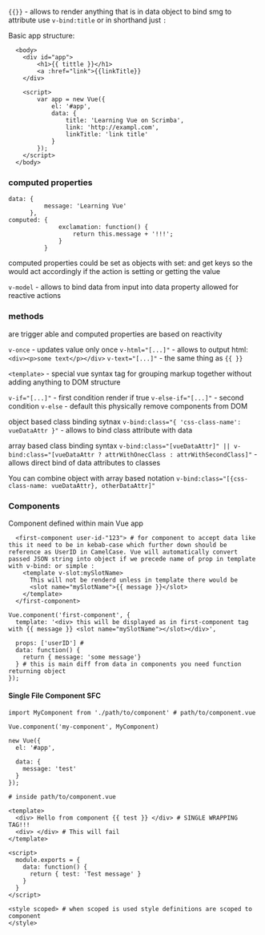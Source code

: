 `{{}}` - allows to render anything that is in data object
to bind smg to attribute use `v-bind:title` or in shorthand just `:`

Basic app structure:

```vue
  <body>
    <div id="app">
        <h1>{{ tittle }}</h1>
        <a :href="link">{{linkTitle}}
    </div>

    <script>
        var app = new Vue({
            el: '#app',
            data: {
                title: 'Learning Vue on Scrimba',
                link: 'http://exampl.com',
                linkTitle: 'link title'
            }
        });
    </script>
  </body>
```

### computed properties

```vue
data: {
          message: 'Learning Vue'
      },
computed: {
              exclamation: function() {
                  return this.message + '!!!';
              }
          }
```
computed properties could be set as objects with set: and get keys so the would
act accordingly if the action is setting or getting the value

`v-model` - allows to bind data from input into data property allowed for reactive actions

### methods
are trigger able and computed properties are based on reactivity

`v-once` - updates value only once
`v-html="[...]"` - allows to output html: `<div><p>some text</p></div>`
`v-text="[...]"` - the same thing as `{{ }}`

`<template>` - special vue syntax tag for grouping markup together without adding anything to DOM structure

`v-if="[...]"` - first condition render if true
`v-else-if="[...]"` - second condition
`v-else`       - default
this physically remove components from DOM

object based class binding sytnax
`v-bind:class="{ 'css-class-name': vueDataAttr }"` - allows to bind class attribute with data

array based class binding syntax
`v-bind:class="[vueDataAttr]" || v-bind:class="[vueDataAttr ? attrWithOnecClass : attrWithSecondClass]"` - allows direct bind of data attributes to classes

You can combine object with array based notation
`v-bind:class="[{css-class-name: vueDataAttr}, otherDataAttr]"`

### Components

Component defined within main Vue app

```vue
  <first-component user-id-"123"> # for component to accept data like this it need to be in kebab-case which further down should be reference as UserID in CamelCase. Vue will automatically convert passed JSON string into object if we precede name of prop in template with v-bind: or simple :
    <template v-slot:mySlotName>
      This will not be renderd unless in template there would be
      <slot name="mySlotName">{{ message }}</slot>
    </template>
  </first-component>

Vue.component('first-component', {
  template: '<div> this will be displayed as in first-component tag with {{ message }} <slot name="mySlotName"></slot></div>',

  props: ['userID'] #
  data: function() {
    return { message: 'some message'}
  } # this is main diff from data in components you need function returning object
});
```
#### Single File Component SFC

```vue
import MyComponent from './path/to/component' # path/to/component.vue

Vue.component('my-component', MyComponent)

new Vue({
  el: '#app',

  data: {
    message: 'test'
  }
});

# inside path/to/component.vue

<template>
  <div> Hello from component {{ test }} </div> # SINGLE WRAPPING TAG!!!
  <div> </div> # This will fail
</template>

<script>
  module.exports = {
    data: function() {
      return { test: 'Test message' }
    }
  }
</script>

<style scoped> # when scoped is used style definitions are scoped to component
</style>
```
